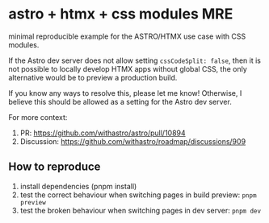 # astro + htmx + css modules MRE
minimal reproducible example for the ASTRO/HTMX use case with CSS modules.

If the Astro dev server does not allow setting `cssCodeSplit: false`, then
it is not possible to locally develop HTMX apps without global CSS, the only
alternative would be to preview a production build.

If you know any ways to resolve this, please let me know!
Otherwise, I believe this
should be allowed as a setting for the Astro dev server.

For more context:
1. PR: https://github.com/withastro/astro/pull/10894
2. Discussion: https://github.com/withastro/roadmap/discussions/909

## How to reproduce
1. install dependencies (pnpm install)
2. test the correct behaviour when switching pages in build preview: `pnpm preview`
3. test the broken behaviour when switching pages in dev server: `pnpm dev`
